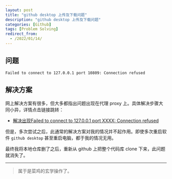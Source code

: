 ```yaml
---
layout: post
title: "github desktop 上传及下载问题"
description: "github desktop 上传及下载问题"
categories: [Github]
tags: [Problem Solving]
redirect_from:
  - /2022/01/14/
---
```


## 问题

`Failed to connect to 127.0.0.1 port 10809: Connection refused`

## 解决方案

网上解决方案有很多，但大多都指出问题出现在代理 proxy 上。具体解决步骤大同小异，详情点击链接跳转：

- [解决出现Failed to connect to 127.0.0.1 port XXXX: Connection refused](https://blog.51cto.com/u_15326986/3328702)

但是，多次尝试之后，此通常的解决方案对我的情况并不起作用。即使多次重启软件 `github desktop` 甚至重启电脑，都于我的情况无用。

最终我将本地仓库删了之后，重新从 github 上把整个代码库 clone 下来，此问题就消失了。

---

> 属于是菜鸡的玄学操作了。
